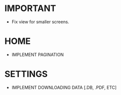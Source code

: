 # IMPORTANT

- Fix view for smaller screens.

# HOME

- IMPLEMENT PAGINATION

# SETTINGS

- IMPLEMENT DOWNLOADING DATA [.DB, .PDF, ETC]
